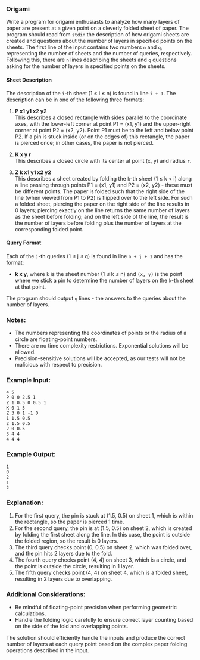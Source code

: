 ### Origami

Write a program for origami enthusiasts to analyze how many layers of paper are present at a given point on a cleverly folded sheet of paper. The program should read from `stdin` the description of how origami sheets are created and questions about the number of layers in specified points on the sheets. The first line of the input contains two numbers `n` and `q`, representing the number of sheets and the number of queries, respectively. Following this, there are `n` lines describing the sheets and `q` questions asking for the number of layers in specified points on the sheets.

#### Sheet Description

The description of the `i`-th sheet (1 ≤ i ≤ n) is found in line `i + 1`. The description can be in one of the following three formats:

1. **P x1 y1 x2 y2**  
   This describes a closed rectangle with sides parallel to the coordinate axes, with the lower-left corner at point P1 = (x1, y1) and the upper-right corner at point P2 = (x2, y2). Point P1 must be to the left and below point P2. If a pin is stuck inside (or on the edges of) this rectangle, the paper is pierced once; in other cases, the paper is not pierced.

2. **K x y r**  
   This describes a closed circle with its center at point (x, y) and radius `r`.

3. **Z k x1 y1 x2 y2**  
   This describes a sheet created by folding the `k`-th sheet (1 ≤ k < i) along a line passing through points P1 = (x1, y1) and P2 = (x2, y2) - these must be different points. The paper is folded such that the right side of the line (when viewed from P1 to P2) is flipped over to the left side. For such a folded sheet, piercing the paper on the right side of the line results in 0 layers; piercing exactly on the line returns the same number of layers as the sheet before folding; and on the left side of the line, the result is the number of layers before folding plus the number of layers at the corresponding folded point.

#### Query Format

Each of the `j`-th queries (1 ≤ j ≤ q) is found in line `n + j + 1` and has the format:

- **k x y**, where `k` is the sheet number (1 ≤ k ≤ n) and `(x, y)` is the point where we stick a pin to determine the number of layers on the `k`-th sheet at that point.

The program should output `q` lines - the answers to the queries about the number of layers.

### Notes:
- The numbers representing the coordinates of points or the radius of a circle are floating-point numbers.
- There are no time complexity restrictions. Exponential solutions will be allowed.
- Precision-sensitive solutions will be accepted, as our tests will not be malicious with respect to precision.

### Example Input:

```
4 5
P 0 0 2.5 1
Z 1 0.5 0 0.5 1
K 0 1 5
Z 3 0 1 -1 0
1 1.5 0.5
2 1.5 0.5
2 0 0.5
3 4 4
4 4 4
```

### Example Output:

```
1
0
2
1
2
```

### Explanation:

1. For the first query, the pin is stuck at (1.5, 0.5) on sheet 1, which is within the rectangle, so the paper is pierced 1 time.
2. For the second query, the pin is at (1.5, 0.5) on sheet 2, which is created by folding the first sheet along the line. In this case, the point is outside the folded region, so the result is 0 layers.
3. The third query checks point (0, 0.5) on sheet 2, which was folded over, and the pin hits 2 layers due to the fold.
4. The fourth query checks point (4, 4) on sheet 3, which is a circle, and the point is outside the circle, resulting in 1 layer.
5. The fifth query checks point (4, 4) on sheet 4, which is a folded sheet, resulting in 2 layers due to overlapping.

### Additional Considerations:
- Be mindful of floating-point precision when performing geometric calculations.
- Handle the folding logic carefully to ensure correct layer counting based on the side of the fold and overlapping points.

The solution should efficiently handle the inputs and produce the correct number of layers at each query point based on the complex paper folding operations described in the input.
